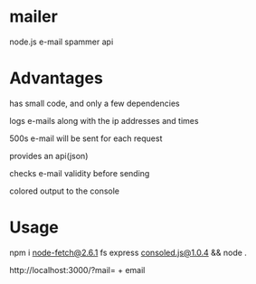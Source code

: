 # mailer
node.js e-mail spammer api

# Advantages 
has small code, and only a few dependencies

logs e-mails along with the ip addresses and times

500s e-mail will be sent for each request

provides an api(json) 

checks e-mail validity before sending

colored output to the console

# Usage
npm i node-fetch@2.6.1 fs express consoled.js@1.0.4 && node .

http://localhost:3000/?mail= + email


